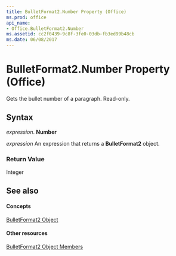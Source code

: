 ```yaml
---
title: BulletFormat2.Number Property (Office)
ms.prod: office
api_name:
- Office.BulletFormat2.Number
ms.assetid: cc2f0439-9c8f-3fe0-03db-fb3ed99b48cb
ms.date: 06/08/2017
---
```



# BulletFormat2.Number Property (Office)

Gets the bullet number of a paragraph. Read-only.


## Syntax

 _expression_. **Number**

 _expression_ An expression that returns a **BulletFormat2** object.


### Return Value

Integer


## See also


#### Concepts


[BulletFormat2 Object](bulletformat2-object-office.md)
#### Other resources


[BulletFormat2 Object Members](bulletformat2-members-office.md)

